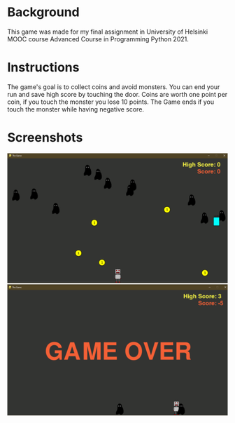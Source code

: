 # Background
This game was made for my final assignment in University of Helsinki MOOC course Advanced Course in Programming Python 2021.

# Instructions
The game's goal is to collect coins and avoid monsters. You can end your run and save high score by touching the door. Coins are worth one point per coin, if you touch the monster you lose 10 points. The Game ends if you touch the monster while having negative score.

# Screenshots
<p align="left">
  <img src=Screenshots/Capture.PNG width="800" alt="Screenshot from the game">
  <img src=Screenshots/Capture.PNG1.PNG width="800" alt="Screenshot from the game">
</p>
